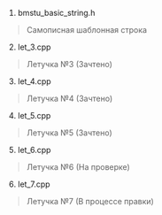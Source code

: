 1. bmstu_basic_string.h
  > Самописная шаблонная строка
2. let_3.cpp
  > Летучка №3 (Зачтено)
3. let_4.cpp
  > Летучка №4 (Зачтено)
4. let_5.cpp
  > Летучка №5 (Зачтено)
5. let_6.cpp
  > Летучка №6 (На проверке)
6. let_7.cpp
  > Летучка №7
  >  (В процессе правки)
